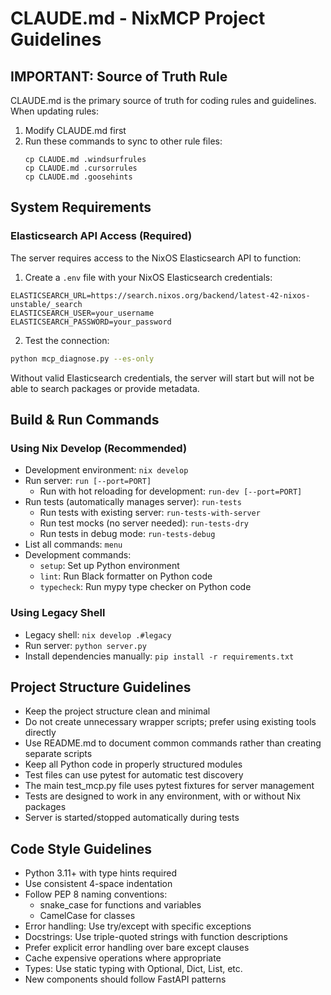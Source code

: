 # CLAUDE.md - NixMCP Project Guidelines

## IMPORTANT: Source of Truth Rule
CLAUDE.md is the primary source of truth for coding rules and guidelines.
When updating rules:
1. Modify CLAUDE.md first
2. Run these commands to sync to other rule files:
   ```
   cp CLAUDE.md .windsurfrules
   cp CLAUDE.md .cursorrules
   cp CLAUDE.md .goosehints
   ```

## System Requirements

### Elasticsearch API Access (Required)
The server requires access to the NixOS Elasticsearch API to function:

1. Create a `.env` file with your NixOS Elasticsearch credentials:
```
ELASTICSEARCH_URL=https://search.nixos.org/backend/latest-42-nixos-unstable/_search
ELASTICSEARCH_USER=your_username
ELASTICSEARCH_PASSWORD=your_password
```

2. Test the connection:
```bash
python mcp_diagnose.py --es-only
```

Without valid Elasticsearch credentials, the server will start but will not be able to search packages or provide metadata.

## Build & Run Commands

### Using Nix Develop (Recommended)
- Development environment: `nix develop`
- Run server: `run [--port=PORT]`
  - Run with hot reloading for development: `run-dev [--port=PORT]`
- Run tests (automatically manages server): `run-tests`
  - Run tests with existing server: `run-tests-with-server`
  - Run test mocks (no server needed): `run-tests-dry`
  - Run tests in debug mode: `run-tests-debug`
- List all commands: `menu`
- Development commands:
  - `setup`: Set up Python environment
  - `lint`: Run Black formatter on Python code
  - `typecheck`: Run mypy type checker on Python code

### Using Legacy Shell
- Legacy shell: `nix develop .#legacy`
- Run server: `python server.py`
- Install dependencies manually: `pip install -r requirements.txt`

## Project Structure Guidelines
- Keep the project structure clean and minimal
- Do not create unnecessary wrapper scripts; prefer using existing tools directly
- Use README.md to document common commands rather than creating separate scripts
- Keep all Python code in properly structured modules
- Test files can use pytest for automatic test discovery
- The main test_mcp.py file uses pytest fixtures for server management
- Tests are designed to work in any environment, with or without Nix packages
- Server is started/stopped automatically during tests

## Code Style Guidelines
- Python 3.11+ with type hints required
- Use consistent 4-space indentation
- Follow PEP 8 naming conventions:
  - snake_case for functions and variables
  - CamelCase for classes
- Error handling: Use try/except with specific exceptions
- Docstrings: Use triple-quoted strings with function descriptions
- Prefer explicit error handling over bare except clauses
- Cache expensive operations where appropriate
- Types: Use static typing with Optional, Dict, List, etc.
- New components should follow FastAPI patterns